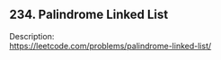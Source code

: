 ## 234. Palindrome Linked List

Description:  
https://leetcode.com/problems/palindrome-linked-list/